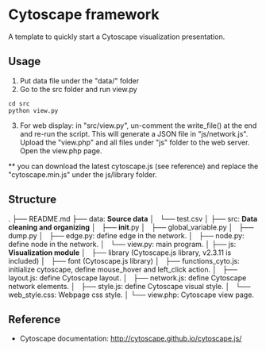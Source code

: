 Cytoscape framework
===================

A template to quickly start a Cytoscape visualization presentation. 

Usage
-----
1. Put data file under the "data/" folder
2. Go to the src folder and run view.py
```
cd src
python view.py
```

3. For web display: in "src/view.py", un-comment the write_file() at the end and re-run the script. This will generate a JSON file in "js/network.js". Upload the "view.php" and all files under "js" folder to the web server. Open the view.php page.

** you can download the latest cytoscape.js (see reference) and replace the "cytoscape.min.js" under the js/library folder. 

Structure
---------
.
├── README.md
├── data: **Source data**
│   └── test.csv
│
├── src: **Data cleaning and organizing**
│   ├── __init__.py
│   ├── global_variable.py
│   ├── dump.py
│   ├── edge.py: define edge in the network.
│   ├── node.py: define node in the network.
│   └── view.py: main program. 
│
├── js: **Visualization module**
│   ├── library (Cytoscape.js library, v2.3.11 is included)
│   ├── font (Cytoscape.js library)
│   ├── functions_cyto.js: initialize cytoscape, define mouse_hover and left_click action.
│   ├── layout.js: define Cytoscape layout. 
│   ├── network.js: define Cytoscape network elements. 
│   ├── style.js: define Cytoscape visual style.
│   └── web_style.css: Webpage css style.
│
└── view.php: Cytoscape view page.


Reference
---------
* Cytoscape documentation: http://cytoscape.github.io/cytoscape.js/